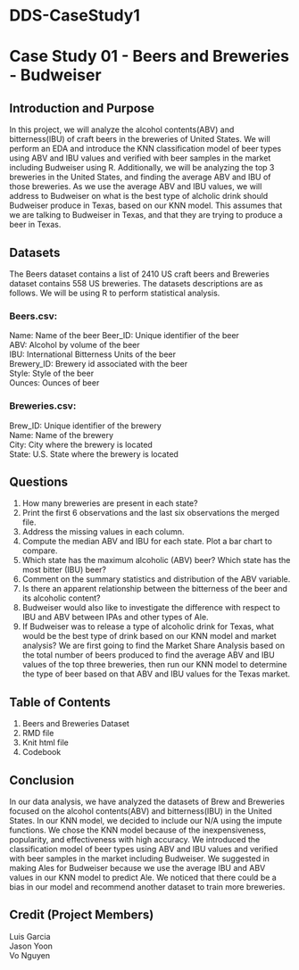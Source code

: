 # DDS-CaseStudy1
# Case Study 01 - Beers and Breweries - Budweiser

## Introduction and Purpose
In this project, we will analyze the alcohol contents(ABV) and bitterness(IBU) of craft beers in the breweries of United States. We will perform an EDA and introduce the KNN classification model of beer types using ABV and IBU values and verified with beer samples in the market including Budweiser using R. Additionally, we will be analyzing the top 3 breweries in the United States, and finding the average ABV and IBU of those breweries. As we use the average ABV and IBU values, we will address to Budweiser on what is the best type of alcholic drink should Budweiser produce in Texas, based on our KNN model. This assumes that we are talking to Budweiser in Texas, and that they are trying to produce a beer in Texas. 

## Datasets
The Beers dataset contains a list of 2410 US craft beers and Breweries dataset contains 558 US breweries. The datasets descriptions are as follows. We will be using R to perform statistical analysis.

### Beers.csv:  
Name: Name of the beer
Beer_ID: Unique identifier of the beer  
ABV: Alcohol by volume of the beer  
IBU: International Bitterness Units of the beer  
Brewery_ID: Brewery id associated with the beer  
Style: Style of the beer  
Ounces: Ounces of beer  

### Breweries.csv:  
Brew_ID: Unique identifier of the brewery  
Name: Name of the brewery  
City: City where the brewery is located  
State: U.S. State where the brewery is located  

## Questions
1.	How many breweries are present in each state?  
2.	Print the first 6 observations and the last six observations the merged file.  
3.	Address the missing values in each column.  
4.	Compute the median ABV and IBU for each state. Plot a bar chart to compare.  
5.	Which state has the maximum alcoholic (ABV) beer? Which state has the most bitter (IBU) beer?  
6.	Comment on the summary statistics and distribution of the ABV variable.  
7.	Is there an apparent relationship between the bitterness of the beer and its alcoholic content?  
8.	Budweiser would also like to investigate the difference with respect to IBU and ABV between IPAs and other types of Ale.   
9.  If Budweiser was to release a type of alcoholic drink for Texas, what would be the best type of drink based on our KNN model and market analysis? We are first going to find the Market Share Analysis based on the total number of beers produced to find the average ABV and IBU values of the top three breweries, then run our KNN model to determine the type of beer based on that ABV and IBU values for the Texas market. 

## Table of Contents
1. Beers and Breweries Dataset  
2. RMD file  
3. Knit html file  
4. Codebook  

## Conclusion
In our data analysis, we have analyzed the datasets of Brew and Breweries focused on the alcohol contents(ABV) and bitterness(IBU) in the United States. In our KNN model, we decided to include our N/A using the impute functions. We chose the KNN model because of the inexpensiveness, popularity, and effectiveness with high accuracy. We introduced the classification model of beer types using ABV and IBU values and verified with beer samples in the market including Budweiser. We suggested in making Ales for Budweiser because we use the average IBU and ABV values in our KNN model to predict Ale. We noticed that there could be a bias in our model and recommend another dataset to train more breweries.

## Credit (Project Members)
Luis Garcia  
Jason Yoon  
Vo Nguyen
